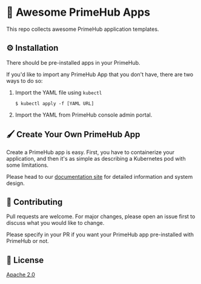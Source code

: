 # 👹 Awesome PrimeHub Apps

This repo collects awesome PrimeHub application templates.

## ⚙️ Installation

There should be pre-installed apps in your PrimeHub.

If you'd like to import any PrimeHub App that you don't have, there are two ways to do so:

1. Import the YAML file using `kubectl`
    ```
    $ kubectl apply -f [YAML URL]
    ```

2. Import the YAML from PrimeHub console admin portal.

## 🖌️ Create Your Own PrimeHub App

Create a PrimeHub app is easy. First, you have to containerize your application, and then it's as simple as describing a Kubernetes pod with some limitations.

Please head to our [documentation site](https://docs.primehub.io/docs/primehub-app-tutorial-template) for detailed information and system design.

## 🎉 Contributing
Pull requests are welcome. For major changes, please open an issue first to discuss what you would like to change.

Please specify in your PR if you want your PrimeHub app pre-installed with PrimeHub or not.

## 👾 License
[Apache 2.0](https://www.apache.org/licenses/LICENSE-2.0)
